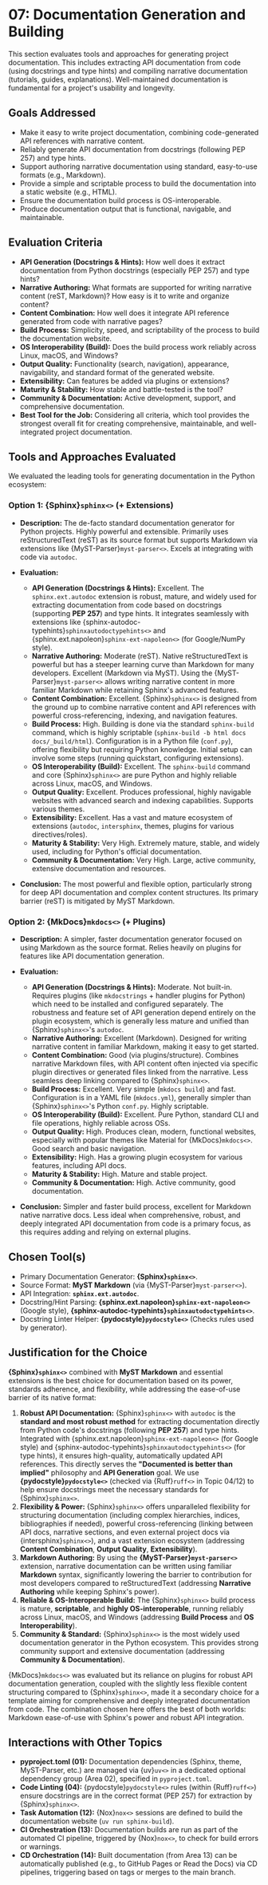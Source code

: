 # 07: Documentation Generation and Building

This section evaluates tools and approaches for generating project documentation. This includes extracting API documentation from code (using docstrings and type hints) and compiling narrative documentation (tutorials, guides, explanations). Well-maintained documentation is fundamental for a project's usability and longevity.

## Goals Addressed

- Make it easy to write project documentation, combining code-generated API references with narrative content.
- Reliably generate API documentation from docstrings (following PEP 257) and type hints.
- Support authoring narrative documentation using standard, easy-to-use formats (e.g., Markdown).
- Provide a simple and scriptable process to build the documentation into a static website (e.g., HTML).
- Ensure the documentation build process is OS-interoperable.
- Produce documentation output that is functional, navigable, and maintainable.

## Evaluation Criteria

- **API Generation (Docstrings & Hints):** How well does it extract documentation from Python docstrings (especially PEP 257) and type hints?
- **Narrative Authoring:** What formats are supported for writing narrative content (reST, Markdown)? How easy is it to write and organize content?
- **Content Combination:** How well does it integrate API reference generated from code with narrative pages?
- **Build Process:** Simplicity, speed, and scriptability of the process to build the documentation website.
- **OS Interoperability (Build):** Does the build process work reliably across Linux, macOS, and Windows?
- **Output Quality:** Functionality (search, navigation), appearance, navigability, and standard format of the generated website.
- **Extensibility:** Can features be added via plugins or extensions?
- **Maturity & Stability:** How stable and battle-tested is the tool?
- **Community & Documentation:** Active development, support, and comprehensive documentation.
- **Best Tool for the Job:** Considering all criteria, which tool provides the strongest overall fit for creating comprehensive, maintainable, and well-integrated project documentation.

## Tools and Approaches Evaluated

We evaluated the leading tools for generating documentation in the Python ecosystem:

### Option 1: {Sphinx}`sphinx<>` (+ Extensions)

- **Description:** The de-facto standard documentation generator for Python projects. Highly powerful and extensible. Primarily uses reStructuredText (reST) as its source format but supports Markdown via extensions like {MyST-Parser}`myst-parser<>`. Excels at integrating with code via `autodoc`.
- **Evaluation:**

  - **API Generation (Docstrings & Hints):** Excellent. The `sphinx.ext.autodoc` extension is robust, mature, and widely used for extracting documentation from code based on docstrings (supporting **PEP 257**) and type hints. It integrates seamlessly with extensions like {sphinx-autodoc-typehints}`sphinxautodoctypehints<>` and {sphinx.ext.napoleon}`sphinx-ext-napoleon<>` (for Google/NumPy style).
  - **Narrative Authoring:** Moderate (reST). Native reStructuredText is powerful but has a steeper learning curve than Markdown for many developers. Excellent (Markdown via MyST). Using the {MyST-Parser}`myst-parser<>` allows writing narrative content in more familiar Markdown while retaining Sphinx's advanced features.
  - **Content Combination:** Excellent. {Sphinx}`sphinx<>` is designed from the ground up to combine narrative content and API references with powerful cross-referencing, indexing, and navigation features.
  - **Build Process:** High. Building is done via the standard `sphinx-build` command, which is highly scriptable (`sphinx-build -b html docs docs/_build/html`). Configuration is in a Python file (`conf.py`), offering flexibility but requiring Python knowledge. Initial setup can involve some steps (running quickstart, configuring extensions).
  - **OS Interoperability (Build):** Excellent. The `sphinx-build` command and core {Sphinx}`sphinx<>` are pure Python and highly reliable across Linux, macOS, and Windows.
  - **Output Quality:** Excellent. Produces professional, highly navigable websites with advanced search and indexing capabilities. Supports various themes.
  - **Extensibility:** Excellent. Has a vast and mature ecosystem of extensions (`autodoc`, `intersphinx`, themes, plugins for various directives/roles).
  - **Maturity & Stability:** Very High. Extremely mature, stable, and widely used, including for Python's official documentation.
  - **Community & Documentation:** Very High. Large, active community, extensive documentation and resources.

- **Conclusion:** The most powerful and flexible option, particularly strong for deep API documentation and complex content structures. Its primary barrier (reST) is mitigated by MyST Markdown.

### Option 2: {MkDocs}`mkdocs<>` (+ Plugins)

- **Description:** A simpler, faster documentation generator focused on using Markdown as the source format. Relies heavily on plugins for features like API documentation generation.
- **Evaluation:**

  - **API Generation (Docstrings & Hints):** Moderate. Not built-in. Requires plugins (like `mkdocstrings` + handler plugins for Python) which need to be installed and configured separately. The robustness and feature set of API generation depend entirely on the plugin ecosystem, which is generally less mature and unified than {Sphinx}`sphinx<>`'s `autodoc`.
  - **Narrative Authoring:** Excellent (Markdown). Designed for writing narrative content in familiar Markdown, making it easy to get started.
  - **Content Combination:** Good (via plugins/structure). Combines narrative Markdown files, with API content often injected via specific plugin directives or generated files linked from the narrative. Less seamless deep linking compared to {Sphinx}`sphinx<>`.
  - **Build Process:** Excellent. Very simple (`mkdocs build`) and fast. Configuration is in a YAML file (`mkdocs.yml`), generally simpler than {Sphinx}`sphinx<>`'s Python `conf.py`. Highly scriptable.
  - **OS Interoperability (Build):** Excellent. Pure Python, standard CLI and file operations, highly reliable across OSs.
  - **Output Quality:** High. Produces clean, modern, functional websites, especially with popular themes like Material for {MkDocs}`mkdocs<>`. Good search and basic navigation.
  - **Extensibility:** High. Has a growing plugin ecosystem for various features, including API docs.
  - **Maturity & Stability:** High. Mature and stable project.
  - **Community & Documentation:** High. Active community, good documentation.

- **Conclusion:** Simpler and faster build process, excellent for Markdown native narrative docs. Less ideal when comprehensive, robust, and deeply integrated API documentation from code is a primary focus, as this requires adding and relying on external plugins.

## Chosen Tool(s)

- Primary Documentation Generator: **{Sphinx}`sphinx<>`**.
- Source Format: **MyST Markdown** (via {MyST-Parser}`myst-parser<>`).
- API Integration: **`sphinx.ext.autodoc`**.
- Docstring/Hint Parsing: **{sphinx.ext.napoleon}`sphinx-ext-napoleon<>`** (Google style), **{sphinx-autodoc-typehints}`sphinxautodoctypehints<>`**.
- Docstring Linter Helper: **{pydocstyle}`pydocstyle<>`** (Checks rules used by generator).

## Justification for the Choice

**{Sphinx}`sphinx<>`** combined with **MyST Markdown** and essential extensions is the best choice for documentation based on its power, standards adherence, and flexibility, while addressing the ease-of-use barrier of its native format:

1.  **Robust API Documentation:** {Sphinx}`sphinx<>` with `autodoc` is the **standard and most robust method** for extracting documentation directly from Python code's docstrings (following **PEP 257**) and type hints. Integrated with {sphinx.ext.napoleon}`sphinx-ext-napoleon<>` (for Google style) and {sphinx-autodoc-typehints}`sphinxautodoctypehints<>` (for type hints), it ensures high-quality, automatically updated API references. This directly serves the **"Documented is better than implied"** philosophy and **API Generation** goal. We use **{pydocstyle}`pydocstyle<>`** (checked via {Ruff}`ruff<>` in Topic 04/12) to help ensure docstrings meet the necessary standards for {Sphinx}`sphinx<>`.
2.  **Flexibility & Power:** {Sphinx}`sphinx<>` offers unparalleled flexibility for structuring documentation (including complex hierarchies, indices, bibliographies if needed), powerful cross-referencing (linking between API docs, narrative sections, and even external project docs via {intersphinx}`sphinx<>`), and a vast extension ecosystem (addressing **Content Combination**, **Output Quality**, **Extensibility**).
3.  **Markdown Authoring:** By using the **{MyST-Parser}`myst-parser<>`** extension, narrative documentation can be written using familiar **Markdown** syntax, significantly lowering the barrier to contribution for most developers compared to reStructuredText (addressing **Narrative Authoring** while keeping Sphinx's power).
4.  **Reliable & OS-Interoperable Build:** The {Sphinx}`sphinx<>` build process is mature, **scriptable**, and **highly OS-interoperable**, running reliably across Linux, macOS, and Windows (addressing **Build Process** and **OS Interoperability**).
5.  **Community & Standard:** {Sphinx}`sphinx<>` is the most widely used documentation generator in the Python ecosystem. This provides strong community support and extensive documentation (addressing **Community & Documentation**).

{MkDocs}`mkdocs<>` was evaluated but its reliance on plugins for robust API documentation generation, coupled with the slightly less flexible content structuring compared to {Sphinx}`sphinx<>`, made it a secondary choice for a template aiming for comprehensive and deeply integrated documentation from code. The combination chosen here offers the best of both worlds: Markdown ease-of-use with Sphinx's power and robust API integration.

## Interactions with Other Topics

- **pyproject.toml (01):** Documentation dependencies (Sphinx, theme, MyST-Parser, etc.) are managed via {uv}`uv<>` in a dedicated optional dependency group (Area 02), specified in `pyproject.toml`.
- **Code Linting (04):** {pydocstyle}`pydocstyle<>` rules (within {Ruff}`ruff<>`) ensure docstrings are in the correct format (PEP 257) for extraction by {Sphinx}`sphinx<>`.
- **Task Automation (12):** {Nox}`nox<>` sessions are defined to build the documentation website (`uv run sphinx-build`).
- **CI Orchestration (13):** Documentation builds are run as part of the automated CI pipeline, triggered by {Nox}`nox<>`, to check for build errors or warnings.
- **CD Orchestration (14):** Built documentation (from Area 13) can be automatically published (e.g., to GitHub Pages or Read the Docs) via CD pipelines, triggering based on tags or merges to the main branch.
